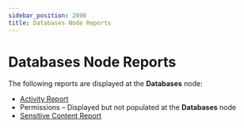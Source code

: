 ```yaml
---
sidebar_position: 2090
title: Databases Node Reports
---
```


# Databases Node Reports

The following reports are displayed at the **Databases** node:

* [Activity Report](Activity "Activity Report")
* Permissions – Displayed but not populated at the **Databases** node
* [Sensitive Content Report](SensitiveContent "Sensitive Content Report")